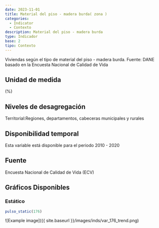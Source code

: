 ```yaml
---
date: 2023-11-01
title: Material del piso - madera burda( zona )
categories:
  - Indicator
  - Contexto
description: Material del piso - madera burda
type: Indicador
base: 2
tipo: Contexto
--- 
```


Viviendas según el tipo de material del piso - madera burda.
Fuente: DANE basado en la Encuesta Nacional de Calidad de Vida

## Unidad de medida
(%)

## Niveles de desagregación
Territorial:Regiones, departamentos, cabeceras municipales y rurales

## Disponibilidad temporal
Esta variable está disponible para el periodo 2010 - 2020

## Fuente
Encuesta Nacional de Calidad de Vida (ECV)

## Gráficos Disponibles

### Estático

``` R
pulso_static(176)
```

![Example image]({{ site.baseurl }}/images/inds/var_176_trend.png)
